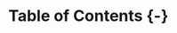 # Table of Contents {-}

<!--
* List all parts, chapters, and back matter material (e.g., an index) in the
final sequence.

* If your chapters are numbered, use Arabic numerals and number the chapters
consecutively throughout the book (Chapter 1, Chapter 2, etc.), i.e., do not
start anew with each part

* If there are parts, use Roman numerals for parts (Part I, Part II, etc.).

See Key style points: table of contents at
https://resource-cms.springernature.com/springer-cms/rest/v1/content/19114/data/v3
-->
